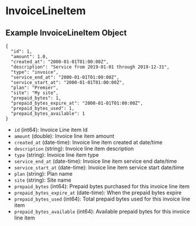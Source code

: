 # InvoiceLineItem

## Example InvoiceLineItem Object

```
{
  "id": 1,
  "amount": 1.0,
  "created_at": "2000-01-01T01:00:00Z",
  "description": "Service from 2019-01-01 through 2019-12-31",
  "type": "invoice",
  "service_end_at": "2000-01-01T01:00:00Z",
  "service_start_at": "2000-01-01T01:00:00Z",
  "plan": "Premier",
  "site": "My site",
  "prepaid_bytes": 1,
  "prepaid_bytes_expire_at": "2000-01-01T01:00:00Z",
  "prepaid_bytes_used": 1,
  "prepaid_bytes_available": 1
}
```

* `id` (int64): Invoice Line item Id
* `amount` (double): Invoice line item amount
* `created_at` (date-time): Invoice line item created at date/time
* `description` (string): Invoice line item description
* `type` (string): Invoice line item type
* `service_end_at` (date-time): Invoice line item service end date/time
* `service_start_at` (date-time): Invoice line item service start date/time
* `plan` (string): Plan name
* `site` (string): Site name
* `prepaid_bytes` (int64): Prepaid bytes purchased for this invoice line item
* `prepaid_bytes_expire_at` (date-time): When the prepaid bytes expire
* `prepaid_bytes_used` (int64): Total prepaid bytes used for this invoice line item
* `prepaid_bytes_available` (int64): Available prepaid bytes for this invoice line item
